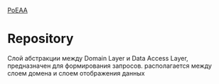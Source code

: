 [PoEAA](../../../PoEAA.md)

# Repository

Слой абстракции между Domain Layer и Data Access Layer, предназначен для формирования запросов. располагается между слоем домена и слоем отображения данных
